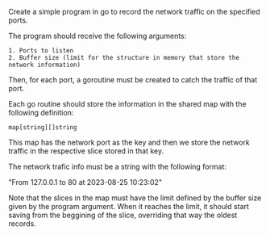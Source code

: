 Create a simple program in go to record the network traffic on the specified ports.

The program should receive the following arguments:

    1. Ports to listen
    2. Buffer size (limit for the structure in memory that store the network information)

Then, for each port, a goroutine must be created to catch the traffic of that port.

Each go routine should store the information in the shared map with the following definition:

`map[string][]string`

This map has the network port as the key and then we store the network traffic in the respective slice stored in that key.

The network trafic info must be a string with the following format:

"From 127.0.0.1 to 80 at 2023-08-25 10:23:02"

Note that the slices in the map must have the limit defined by the buffer size given by the program argument. When it reaches the limit, it should start saving from the beggining of the slice, overriding that way the oldest records.
